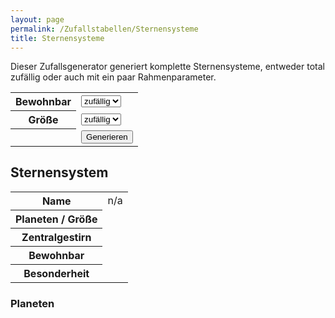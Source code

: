 ```yaml
---
layout: page
permalink: /Zufallstabellen/Sternensysteme
title: Sternensysteme
---
```


Dieser Zufallsgenerator generiert komplette Sternensysteme, entweder total zufällig oder auch mit ein paar Rahmenparameter.

<table>
<tr><th>Bewohnbar</th><td>
<select name="optbewohnt" id="optbewohnt" class="form-select">
<option value="zufall">zufällig</option>
<option value="ja">ja</option>
<option value="nein">nein</option>
</select>
</td></tr>
<tr><th>Größe</th><td>
<select name="optgroesse" id="optgroesse" class="form-select">
<option value="zufall">zufällig</option>
<option value="gross">groß</option>
<option value="klein">klein</option>
</select>
</td></tr>
<tr><th></th><td>
<button type="button" class="btn btn-yellow" name="generate">Generieren</button>
</td></tr>
</table>

<h2>Sternensystem</h2>
<table>
<tr><th>Name</th><td id="galaxyname">n/a</td></tr>
<tr><th>Planeten / Größe</th><td id="planeten"></td></tr>
<tr><th>Zentralgestirn</th><td id="zentralgestirn"></td></tr>
<tr><th>Bewohnbar</th><td id="bewohnbar"></td></tr>
<tr><th>Besonderheit</th><td id="besonderheit"></td></tr>
</table>
<h3>Planeten</h3>
<ol id="planetenlist">
</ol>
<script src="{{ site.baseurl }}/assets/js/data_names.js"></script>
<script src="{{ site.baseurl }}/assets/js/zufallstabellen.js"></script>
<script src="{{ site.baseurl }}/assets/js/zufallsgenerator.js"></script>
<script src="{{ site.baseurl }}/assets/js/sternensysteme.js"></script>
